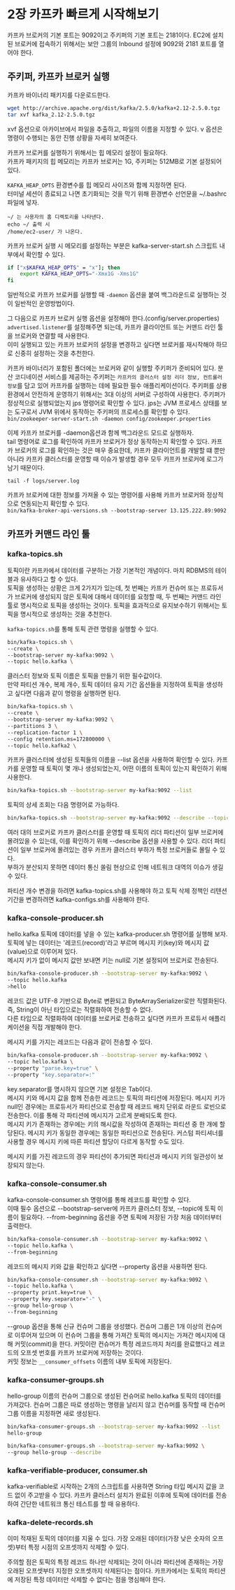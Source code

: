 # 2장 카프카 빠르게 시작해보기
카프카 브로커의 기본 포트는 9092이고 주키퍼의 기본 포트는 2181이다. EC2에 설치된 브로커에 접속하기 위해서는 보안 그룹의 Inbound 설정에 9092와 2181 포트를 열어야 한다.  
  
## 주키퍼, 카프카 브로커 실행
카프카 바이너리 패키지를 다운로드한다.  
```bash
wget http://archive.apache.org/dist/kafka/2.5.0/kafka+2.12-2.5.0.tgz
tar xvf kafka_2.12-2.5.0.tgz
```
xvf 옵션으로 아카이브에서 파일을 추출하고, 파일의 이름을 지정할 수 있다. v 옵션은 명령이 수행되는 동안 진행 상황을 자세히 보여준다.  
  
카프카 브로커를 실행하기 위해서는 힙 메모리 설정이 필요하다.  
카프카 패키지의 힙 메모리는 카프카 브로커는 1G, 주키퍼는 512MB로 기본 설정되어 있다.

`KAFKA_HEAP_OPTS` 환경변수를 힙 메모리 사이즈와 함께 지정하면 된다.  
터미널 세션이 종료되고 나면 초기화되는 것을 막기 위해 환경변수 선언문을 ~/.bashrc 파일에 넣자.  
```text
~/ 는 사용자의 홈 디렉토리를 나타낸다.
echo ~/ 출력 시 
/home/ec2-user/ 가 나온다.
```
카프카 브로커 실행 시 메모리를 설정하는 부분은 kafka-server-start.sh 스크립트 내부에서 확인할 수 있다.  
```bash
if ["x$KAFKA_HEAP_OPTS" = "x"]; then
    export KAFKA_HEAP_OPTS="-Xmx1G -Xms1G"
fi
```
일반적으로 카프카 브로커를 실행할 때 `-daemon` 옵션을 붙여 백그라운드로 실행하는 것이 일반적인 운영방법이다.  
  
그 다음으로 카프카 브로커 실행 옵션을 설정해야 한다.(config/server.properties)  
`advertised.listener`를 설정해주면 되는데, 카프카 클라이언트 또는 커맨드 라인 툴을 브로커와 연결할 때 사용한다.  
이미 실행되고 있는 카프카 브로커의 설정을 변경하고 싶다면 브로커를 재시작해야 하므로 신중히 설정하는 것을 추천한다.  
  
카프카 바이너리가 포함된 폴더에는 브로커와 같이 실행할 주키퍼가 준비되어 있다. 분산 코디네이션 서비스를 제공하는 주키퍼는 `카프카의 클러스터 설정 리더 정보, 컨트롤러 정보`를 담고 있어 카프카를 실행하는 데에 필요한 필수 애플리케이션이다. 주키퍼를 상용환경에서 안전하게 운영하기 위해서는 3대 이상의 서버로 구성하여 사용한다. 주키퍼가 정상적으로 실행되었는지 jps 명령어로 확인할 수 있다. jps는 JVM 프로세스 상태를 보는 도구로서 JVM 위에서 동작하는 주키퍼의 프로세스를 확인할 수 있다.  
`bin/zookeeper-server-start.sh -daemon config/zookeeper.properties`
  
이제 카프카 브로커를 -daemon옵션과 함께 백그라운드 모드로 실행하자.  
tail 명령어로 로그를 확인하여 카프카 브로커가 정상 동작하는지 확인할 수 있다. 카프카 브로커의 로그를 확인하는 것은 매우 중요한데, 카프카 클라이언트를 개발할 떄 뿐만 아니라 카프카 클러스터를 운영할 때 이슈가 발생할 경우 모두 카프카 브로커에 로그가 남기 때문이다.  
  
`tail -f logs/server.log`
  
카프카 브로커에 대한 정보를 가져올 수 있는 명령어를 사용해 카프카 브로커와 정상적으로 연동되는지 확인할 수 있다.  
`bin/kafka-broker-api-versions.sh --bootstrap-server 13.125.222.89:9092`
## 카프카 커맨드 라인 툴
### kafka-topics.sh
토픽이란 카프카에서 데이터를 구분하는 가장 기본적인 개념이다. 마치 RDBMS의 테이블과 유사하다고 할 수 있다.  
토픽을 생성하는 상황은 크게 2가지가 있는데, 첫 번째는 카프카 컨슈머 또는 프로듀서가 브로커에 생성되지 않은 토픽에 대해서 데이터를 요청할 때, 두 번째는 커맨드 라인 툴로 명시적으로 토픽을 생성하는 것이다. 토픽을 효과적으로 유지보수하기 위해서는 토픽을 명시적으로 생성하는 것을 추천한다.  
  
`kafka-topics.sh`를 통해 토픽 관련 명령을 실행할 수 있다.  
```bash
bin/kafka-topics.sh \
--create \
--bootstrap-server my-kafka:9092 \
--topic hello.kafka \
```
클러스터 정보와 토픽 이름은 토픽을 만들기 위한 필수값이다.  
만약 파티션 개수, 복제 개수, 토픽 데이터 유지 기간 옵션들을 지정하여 토픽을 생성하고 싶다면 다음과 같이 명령을 실행하면 된다.  
```bash
bin/kafka-topics.sh \
--create \
--bootstrap-server my-kafka:9092 \
--partitions 3 \
--replication-factor 1 \
--config retention.ms=172800000 \
--topic hello.kafka2 \
```
카프카 클러스터에 생성된 토픽들의 이름을 --list 옵션을 사용하여 확인할 수 있다. 카프카를 운영할 때 토픽이 몇 개나 생성되었는지, 어떤 이름의 토픽이 있는지 확인하기 위해 사용한다.  
```bash
bin/kafka-topics.sh --bootstrap-server my-kafka:9092 --list
```
토픽의 상세 조회는 다음 명령어로 가능하다.  
```bash
bin/kafka-topics.sh --bootstrap-server my-kafka:9092 --describe --topic hello.kafka2
```
여러 대의 브로커로 카프카 클러스터를 운영할 때 토픽의 리더 파티션이 일부 브로커에 몰려있을 수 있는데, 이를 확인하기 위해 --describe 옵션을 사용할 수 있다. 리더 파티션이 일부 브로커에 몰려있는 경우 카프카 클러스터 부하가 특정 브로커들로 몰릴 수 있다.  
부하가 분산되지 못하면 데이터 통신 쏠림 현상으로 인해 네트워크 대역의 이슈가 생길 수 있다.  
  
파티션 개수 변경을 하려면 kafka-topics.sh를 사용해야 하고 토픽 삭제 정책인 리텐션 기간을 변경하려면 kafka-configs.sh를 사용해야 한다.  
### kafka-console-producer.sh
hello.kafka 토픽에 데이터를 넣을 수 있는 kafka-producer.sh 명령어를 실행해 보자.  
토픽에 넣는 데이터는 '레코드(record)'라고 부르며 메시지 키(key)와 메시지 값(value)으로 이루어져 있다.  
메시지 키가 없이 메시지 값만 보내면 키는 null로 기본 설정되어 브로커로 전송된다.  
```bash
bin/kafka-console-producer.sh --bootstrap-server my-kafka:9092 \
--topic hello.kafka
>hello
```
레코드 값은 UTF-8 기반으로 Byte로 변환되고 ByteArraySerializer로만 직렬화된다. 즉, String이 아닌 타입으로는 직렬화하여 전송할 수 없다.  
다른 타입으로 직렬화하여 데이터를 브로커로 전송하고 싶다면 카프카 프로듀서 애플리케이션을 직접 개발해야 한다.  
  
메시지 키를 가지는 레코드는 다음과 같이 전송할 수 있다.  
```bash
bin/kafka-console-producer.sh --bootstrap-server my-kafka:9092 \
--topic hello.kafka \
--property "parse.key=true" \
--property "key.separator=:"
```
key.separator를 명시하지 않으면 기본 설정은 Tab이다.  
메시지 키와 메시지 값을 함께 전송한 레코드는 토픽의 파티션에 저장된다. 메시지 키가 null인 경우에는 프로듀서가 파티션으로 전송할 때 레코드 배치 단위로 라운드 로빈으로 전송한다. 이를 통해 각 파티션에 메시지가 고르게 분배되도록 한다.  
메시지 키가 존재하는 경우에는 키의 해시값을 작성하여 존재하는 파티션 중 한 개에 할당된다. 메시지 키가 동일한 경우에는 동일한 파티션으로 전송된다. 커스텀 파티셔너를 사용할 경우 메시지 키에 따른 파티션 할당이 다르게 동작할 수도 있다.  
  
메시지 키를 가진 레코드의 경우 파티션이 추가되면 파티션과 메시지 키의 일관성이 보장되지 않는다.  
### kafka-console-consumer.sh
kafka-console-consumer.sh 명령어를 통해 레코드를 확인할 수 있다.  
이때 필수 옵션으로 --bootstrap-server에 카프카 클러스터 정보, --topic에 토픽 이름이 필요하다. --from-beginning 옵션을 주면 토픽에 저장된 가장 처음 데이터부터 출력한다.  
```bash
bin/kafka-console-consumer.sh --bootstrap-server my-kafka:9092 \
--topic hello.kafka \
--from-beginning
```
레코드의 메시지 키와 값을 확인하고 싶다면 --property 옵션을 사용하면 된다.  
```bash
bin/kafka-console-consumer.sh --bootstrap-server my-kafka:9092 \
--topic hello.kafka \
--property print.key=true \
--property key.separator="-" \
--group hello-group \
--from-beginning
```
--group 옵션을 통해 신규 컨슈머 그룹을 생성했다. 컨슈머 그룹은 1개 이상의 컨슈머로 이루어져 있으며 이 컨슈머 그룹을 통해 가져간 토픽의 메시지는 가져간 메시지에 대해 커밋(commit)을 한다. 커밋이란 컨슈머가 특정 레코드까지 처리를 완료했다고 레코드의 오프셋 번호를 카프카 브로커에 저장하는 것이다.  
커밋 정보는 `__consumer_offsets` 이름의 내부 토픽에 저장된다.  
### kafka-consumer-groups.sh
hello-group 이름의 컨슈머 그룹으로 생성된 컨슈머로 hello.kafka 토픽의 데이터를 가져갔다. 컨슈머 그룹은 따로 생성하는 명령을 날리지 않고 컨슈머를 동작할 때 컨슈머 그룹 이름을 지정하면 새로 생성된다.  
```bash
bin/kafka-consumer-groups.sh --bootstrap-server my-kafka:9092 --list
hello-group

bin/kafka-consumer-groups.sh --bootstrap-server my-kafka:9092 \
--group hello-group --describe
```
### kafka-verifiable-producer, consumer.sh
kafka-verifiable로 시작하는 2개의 스크립트를 사용하면 String 타입 메시지 값을 코드 없이 주고받을 수 있다. 카프카 클러스터 설치가 완료된 이후에 토픽에 데이터를 전송하여 간단한 네트워크 통신 테스트를 할 때 유용하다.  
  
### kafka-delete-records.sh
이미 적재된 토픽의 데이터를 지울 수 있다. 가장 오래된 데이터(가장 낮은 숫자의 오프셋)부터 특정 시점의 오프셋까지 삭제할 수 있다.  
  
주의할 점은 토픽의 특정 레코드 하나만 삭제되는 것이 아니라 파티션에 존재하는 가장 오래된 오프셋부터 지정한 오프셋까지 삭제된다는 점이다. 카프카에서는 토픽의 파티션에 저장된 특정 데이터만 삭제할 수 없다는 점을 명심해야 한다.  
